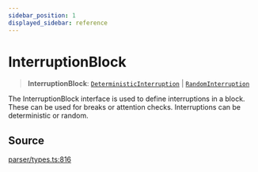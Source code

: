 ```yaml
---
sidebar_position: 1
displayed_sidebar: reference
---
```


# InterruptionBlock

> **InterruptionBlock**: [`DeterministicInterruption`](../interfaces/DeterministicInterruption.md) \| [`RandomInterruption`](../interfaces/RandomInterruption.md)

The InterruptionBlock interface is used to define interruptions in a block. These can be used for breaks or attention checks. Interruptions can be deterministic or random.

## Source

[parser/types.ts:816](https://github.com/revisit-studies/study/blob/d65e91ab4af88102fb0ed9f3885702e20d5a1b2a/src/parser/types.ts#L816)
